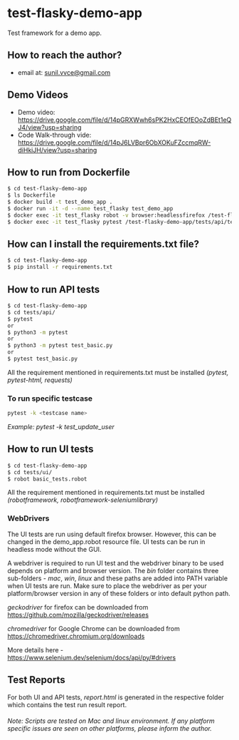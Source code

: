 # test-flasky-demo-app
Test framework for a demo app.

## How to reach the author?
*  email at: sunil.vvce@gmail.com

## Demo Videos
* Demo video: https://drive.google.com/file/d/14pGRXWwh6sPK2HxCEOfEOoZdBEt1eQJ4/view?usp=sharing
* Code Walk-through vide: https://drive.google.com/file/d/14pJ6LVBpr6ObXOKuFZccmqRW-diHkiJH/view?usp=sharing

## How to run from Dockerfile
```sh
$ cd test-flasky-demo-app
$ ls Dockerfile
$ docker build -t test_demo_app .
$ docker run -it -d --name test_flasky test_demo_app
$ docker exec -it test_flasky robot -v browser:headlessfirefox /test-flasky-demo-app/tests/ui/basic_tests.robot
$ docker exec -it test_flasky pytest /test-flasky-demo-app/tests/api/test_basic.py
```

## How can I install the requirements.txt file?
```sh
$ cd test-flasky-demo-app
$ pip install -r requirements.txt
```

## How to run API tests
```sh
$ cd test-flasky-demo-app
$ cd tests/api/
$ pytest 
or
$ python3 -m pytest
or
$ python3 -m pytest test_basic.py
or
$ pytest test_basic.py
```
All the requirement mentioned in requirements.txt must be installed *(pytest, pytest-html, requests)*

### To run specific testcase
```sh
pytest -k <testcase name>
```
*Example: pytest -k test_update_user*

## How to run UI tests
```sh
$ cd test-flasky-demo-app
$ cd tests/ui/
$ robot basic_tests.robot  
```
All the requirement mentioned in requirements.txt must be installed *(robotframework, robotframework-seleniumlibrary)*

### WebDrivers
The UI tests are run using default firefox browser. However, this can be changed in the demo_app.robot resource file.
UI tests can be run in headless mode without the GUI.

A webdriver is required to run UI test and the webdriver binary to be used depends on platform and browser version. 
The *bin* folder contains three sub-folders - *mac*, *win*, *linux* and these paths are added into PATH variable when UI tests are run.
Make sure to place the webdriver as per your platform/browser version in any of these folders or into default python path.

*geckodriver* for firefox can be downloaded from https://github.com/mozilla/geckodriver/releases

*chromedriver* for Google Chrome can be downloaded from https://chromedriver.chromium.org/downloads

More details here -  https://www.selenium.dev/selenium/docs/api/py/#drivers

## Test Reports
For both UI and API tests, *report.html* is generated in the respective folder which contains the test run result report.

###### Note: Scripts are tested on Mac and linux environment. If any platform specific issues are seen on other platforms, please inform the author.
